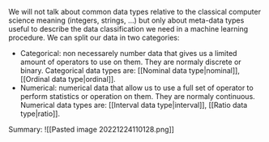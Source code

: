We will not talk about common data types relative to the classical computer science meaning (integers, strings, ...) but only about meta-data types useful to describe the data classification we need in a machine learning procedure.
We can split our data in two categories:
- Categorical: non necessarely number data that gives us a limited amount of operators to use on them. They are normaly discrete or binary. Categorical data types are: [[Nominal data type|nominal]], [[Ordinal data type|ordinal]].
- Numerical: numerical data that allow us to use a full set of operator to perform statistics or operation on them. They are normaly continuous. Numerical data types are: [[Interval data type|interval]], [[Ratio data type|ratio]].


Summary: 
![[Pasted image 20221224110128.png]]